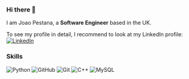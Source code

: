 ### Hi there 👋

I am Joao Pestana, a **Software Engineer** based in the UK.

To see my profile in detail, I recommend to look at my LinkedIn profile:
[![LinkedIn](https://img.shields.io/badge/-LinkedIn-blue?style=flat&logo=linkedin&logoColor=white)](https://www.linkedin.com/in/guilherme-pestana-73b4b1240/)


### Skills
![Python](https://img.shields.io/badge/-Python-black?style=flat-square&logo=Python)
![GitHub](https://img.shields.io/badge/-GitHub-181717?style=flat-square&logo=github)
![Git](https://img.shields.io/badge/-Git-black?style=flat-square&logo=git)
![C++](https://img.shields.io/badge/-C++-00599C?style=flat-square&logo=c)
![MySQL](https://img.shields.io/badge/-MySQL-black?style=flat-square&logo=mysql)

